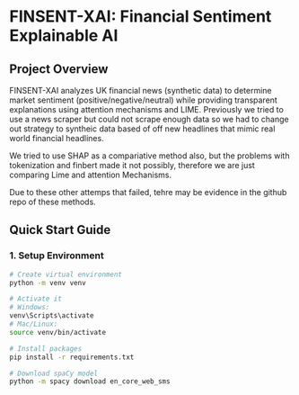 # FINSENT-XAI: Financial Sentiment Explainable AI

## Project Overview
FINSENT-XAI analyzes UK financial news (synthetic data) to determine market sentiment (positive/negative/neutral) while providing transparent explanations using attention mechanisms and LIME.
Previously we tried to use a news scraper but could not scrape enough data so we had to change out strategy to syntheic data based of off new headlines that mimic real world financial headlines. 

We tried to use SHAP as a compariative method also, but the problems with tokenization and finbert made it not possibly, therefore we are just comparing Lime and attention Mechanisms.

Due to these other attemps that failed, tehre may be evidence in the github repo of these methods.

## Quick Start Guide

### 1. Setup Environment
```bash
# Create virtual environment
python -m venv venv

# Activate it
# Windows:
venv\Scripts\activate
# Mac/Linux:
source venv/bin/activate

# Install packages
pip install -r requirements.txt

# Download spaCy model
python -m spacy download en_core_web_sms